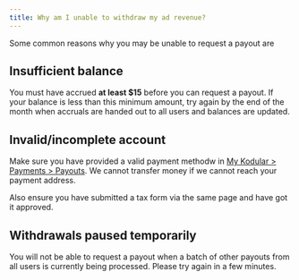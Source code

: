 ```yaml
---
title: Why am I unable to withdraw my ad revenue?
---
```


Some common reasons why you may be unable to request a payout are

## Insufficient balance

You must have accrued **at least $15** before you can request a payout. If your balance is less than this minimum
amount, try again by the end of the month when accruals are handed out to all users and balances are updated.

## Invalid/incomplete account

Make sure you have provided a valid payment methodw
in [My Kodular > Payments > Payouts](https://my.kodular.io/payments/payouts). We cannot transfer money if we cannot
reach your payment address.

Also ensure you have submitted a tax form via the same page and have got it approved.

## Withdrawals paused temporarily

You will not be able to request a payout when a batch of other payouts from all users is currently being processed.
Please try again in a few minutes.
